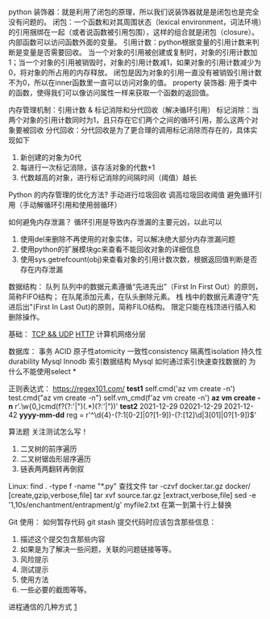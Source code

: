 python
装饰器：就是利用了闭包的原理，所以我们说装饰器就是是闭包也是完全没有问题的。
闭包：一个函数和对其周围状态（lexical environment，词法环境）的引用捆绑在一起（或者说函数被引用包围），这样的组合就是闭包（closure）。
     内部函数可以访问函数外面的变量。
引用计数：python根据变量的引用计数来判断是变量是否需要回收。
当一个对象的引用被创建或复制时，对象的引用计数加1；当一个对象的引用被销毁时，对象的引用计数减1，如果对象的引用计数减少为0，将对象的所占用的内存释放。
闭包是因为对象的引用一直没有被销毁引用计数不为0，所以在inner函数里一直可以访问对象的值。
property 装饰器: 用于类中的函数，使得我们可以像访问属性一样来获取一个函数的返回值。

内存管理机制：引用计数 & 标记消除和分代回收（解决循环引用）
标记消除：当两个对象的引用计数同时为1，且只存在它们两个之间的循环引用，那么这两个对象要被回收
分代回收：分代回收是为了更合理的调用标记消除而存在的，具体实现如下
1. 新创建的对象为0代
2. 每进行一次标记消除，该存活对象的代数+1
3. 代数越高的对象，进行标记消除的间隔时间（阈值）越长

Python 的内存管理的优化方法?
手动进行垃圾回收
调高垃圾回收阈值
避免循环引用（手动解循环引用和使用弱循环）

如何避免内存泄漏？
循环引用是导致内存泄漏的主要元凶，以此可以
1. 使用del来删除不再使用的对象实体，可以解决绝大部分内存泄漏问题
2. 使用python的扩展模块gc来查看不能回收对象的详细信息
3. 使用sys.getrefcount(obj)来查看对象的引用计数次数，根据返回值判断是否存在内存泄漏

数据结构：
队列
队列中的数据元素遵循“先进先出”（First In First Out）的原则，简称FIFO结构；
在队尾添加元素，在队头删除元素。
栈
栈中的数据元素遵守”先进后出"(First In Last Out)的原则，简称FILO结构。
限定只能在栈顶进行插入和删除操作。

基础：
[TCP && UDP](https://leetcode-cn.com/circle/discuss/b4PW9S/)
[HTTP](https://leetcode-cn.com/circle/discuss/cxn9hV/)
计算机网络分层

数据库：
事务 ACID 原子性atomicity 一致性consistency 隔离性isolation 持久性durability
Mysql Innodb 索引数据结构
Mysql 如何通过索引快速查找数据的
为什么不能使用select * 

正则表达式：
https://regex101.com/
**test1**
self.cmd('az vm create -n')
test.cmd("az vm create -n")
self.vm_cmd(f'az vm create -n')
**az vm create -n**
r'.\w{0,}cmd\(f?(?:\'|")(.*)(?:\'|")\)'
**test2**
2021-12-29
02021-12-29
2021-12-42
**yyyy-mm-dd**
reg = r'^\d{4}-(?:1[0-2]|0?[1-9])-(?:[12]\d|3[01]|0?[1-9])$'

算法题
关注测试怎么写！
1. 二叉树的前序遍历
2. 二叉树锯齿形层序遍历
3. 链表两两翻转再倒叙

Linux:
find . -type f -name "*.py" 查找文件
tar -czvf docker.tar.gz docker/ [create,gzip,verbose,file]
tar xvf source.tar.gz [extract,verbose,file]
sed -e '1,10s/enchantment/entrapment/g' myfile2.txt 在第一到第十行上替换

Git 使用：
如何暂存代码 git stash
提交代码时应该包含那些信息：
1. 描述这个提交包含那些内容
2. 如果是为了解决一些问题，关联的问题链接等等。
3. 风险提示
4. 测试提示
5. 使用方法
6. 一些必要的截图等等。

进程通信的几种方式
[1](https://cloud.tencent.com/developer/article/1690556)